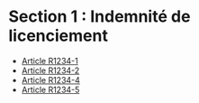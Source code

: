 # Section 1 : Indemnité de licenciement

* [Article R1234-1](./LEGIARTI000018537570.md)
* [Article R1234-2](./LEGIARTI000019225838.md)
* [Article R1234-4](./LEGIARTI000018537564.md)
* [Article R1234-5](./LEGIARTI000018537562.md)
